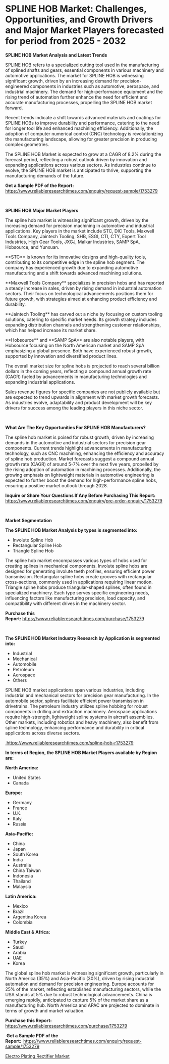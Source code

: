 <p><h1>SPLINE HOB Market: Challenges, Opportunities, and Growth Drivers and Major Market Players forecasted for period from 2025 - 2032</h1></p><p><strong>SPLINE HOB Market Analysis and Latest Trends</strong></p>
<p><p>SPLINE HOB refers to a specialized cutting tool used in the manufacturing of splined shafts and gears, essential components in various machinery and automotive applications. The market for SPLINE HOB is witnessing significant growth, driven by an increasing demand for precision-engineered components in industries such as automotive, aerospace, and industrial machinery. The demand for high-performance equipment and the rising trend of automation further enhance the need for efficient and accurate manufacturing processes, propelling the SPLINE HOB market forward.</p><p>Recent trends indicate a shift towards advanced materials and coatings for SPLINE HOBs to improve durability and performance, catering to the need for longer tool life and enhanced machining efficiency. Additionally, the adoption of computer numerical control (CNC) technology is revolutionizing the manufacturing landscape, allowing for greater precision in producing complex geometries. </p><p>The SPLINE HOB Market is expected to grow at a CAGR of 8.2% during the forecast period, reflecting a robust outlook driven by innovation and expanding applications across various sectors. As industries continue to evolve, the SPLINE HOB market is anticipated to thrive, supporting the manufacturing demands of the future.</p></p>
<p><strong>Get a Sample PDF of the Report:&nbsp;</strong> <a href="https://www.reliableresearchtimes.com/enquiry/request-sample/1753279?utm_campaign=2033&utm_medium=2&utm_source=Github&utm_content=ia&utm_term=18022025&utm_id=spline-hob">https://www.reliableresearchtimes.com/enquiry/request-sample/1753279</a></p>
<p>&nbsp;</p>
<p><strong>SPLINE HOB Major Market Players</strong></p>
<p><p>The spline hob market is witnessing significant growth, driven by the increasing demand for precision machining in automotive and industrial applications. Key players in the market include STC, DIC Tools, Maxwell Tools Company, Jaintech Tooling, SHB, ESGI, CTI, CTY, Expert Tool Industries, High Gear Tools, JXGJ, Malkar Industries, SAMP SpA, Hobsource, and Yunxuan.</p><p>**STC** is known for its innovative designs and high-quality tools, contributing to its competitive edge in the spline hob segment. The company has experienced growth due to expanding automotive manufacturing and a shift towards advanced machining solutions.</p><p>**Maxwell Tools Company** specializes in precision hobs and has reported a steady increase in sales, driven by rising demand in industrial automation sectors. Their focus on technological advancements positions them for future growth, with strategies aimed at enhancing product efficiency and durability.</p><p>**Jaintech Tooling** has carved out a niche by focusing on custom tooling solutions, catering to specific market needs. Its growth strategy includes expanding distribution channels and strengthening customer relationships, which has helped increase its market share.</p><p>**Hobsource** and **SAMP SpA** are also notable players, with Hobsource focusing on the North American market and SAMP SpA emphasizing a global presence. Both have experienced robust growth, supported by innovation and diversified product lines.</p><p>The overall market size for spline hobs is projected to reach several billion dollars in the coming years, reflecting a compound annual growth rate (CAGR) fueled by advancements in manufacturing technologies and expanding industrial applications.</p><p>Sales revenue figures for specific companies are not publicly available but are expected to trend upwards in alignment with market growth forecasts. As industries evolve, adaptability and product development will be key drivers for success among the leading players in this niche sector.</p></p>
<p>&nbsp;</p>
<p><strong>What Are The Key Opportunities For SPLINE HOB Manufacturers?</strong></p>
<p><p>The spline hob market is poised for robust growth, driven by increasing demands in the automotive and industrial sectors for precision gear components. Current trends highlight advancements in manufacturing technology, such as CNC machining, enhancing the efficiency and accuracy of spline hob production. Market forecasts suggest a compound annual growth rate (CAGR) of around 5-7% over the next five years, propelled by the rising adoption of automation in machining processes. Additionally, the growing emphasis on lightweight materials in automotive engineering is expected to further boost the demand for high-performance spline hobs, ensuring a positive market outlook through 2028.</p></p>
<p><strong>Inquire or Share Your Questions If Any Before Purchasing This Report:</strong> <a href="https://www.reliableresearchtimes.com/enquiry/pre-order-enquiry/1753279?utm_campaign=2033&utm_medium=2&utm_source=Github&utm_content=ia&utm_term=18022025&utm_id=spline-hob">https://www.reliableresearchtimes.com/enquiry/pre-order-enquiry/1753279</a></p>
<p>&nbsp;</p>
<p><strong>Market Segmentation</strong></p>
<p><strong>The SPLINE HOB Market Analysis by types is segmented into:</strong></p>
<p><ul><li>Involute Spline Hob</li><li>Rectangular Spline Hob</li><li>Triangle Spline Hob</li></ul></p>
<p><p>The spline hob market encompasses various types of hobs used for creating splines in mechanical components. Involute spline hobs are designed for generating involute teeth profiles, ensuring efficient power transmission. Rectangular spline hobs create grooves with rectangular cross-sections, commonly used in applications requiring linear motion. Triangle spline hobs produce triangular-shaped splines, often found in specialized machinery. Each type serves specific engineering needs, influencing factors like manufacturing precision, load capacity, and compatibility with different drives in the machinery sector.</p></p>
<p><strong>Purchase this Report:&nbsp;</strong><a href="https://www.reliableresearchtimes.com/purchase/1753279?utm_campaign=2033&utm_medium=2&utm_source=Github&utm_content=ia&utm_term=18022025&utm_id=spline-hob">https://www.reliableresearchtimes.com/purchase/1753279</a></p>
<p>&nbsp;</p>
<p><strong>The SPLINE HOB Market Industry Research by Application is segmented into:</strong></p>
<p><ul><li>Industrial</li><li>Mechanical</li><li>Automobile</li><li>Petroleum</li><li>Aerospace</li><li>Others</li></ul></p>
<p><p>SPLINE HOB market applications span various industries, including industrial and mechanical sectors for precision gear manufacturing. In the automobile sector, splines facilitate efficient power transmission in drivetrains. The petroleum industry utilizes spline hobbing for robust components in drilling and extraction machinery. Aerospace applications require high-strength, lightweight spline systems in aircraft assemblies. Other markets, including robotics and heavy machinery, also benefit from spline technology, enhancing performance and durability in critical applications across diverse sectors.</p></p>
<p><a href="https://www.reliableresearchtimes.com/spline-hob-r1753279?utm_campaign=2033&utm_medium=2&utm_source=Github&utm_content=ia&utm_term=18022025&utm_id=spline-hob">&nbsp;https://www.reliableresearchtimes.com/spline-hob-r1753279</a></p>
<p><strong>In terms of Region, the SPLINE HOB Market Players available by Region are:</strong></p>
<p>
    <p> <strong> North America: </strong>
        <ul>
            <li>United States</li>
            <li>Canada</li>
        </ul>
        </p> 
    <p> <strong> Europe: </strong>
        <ul>
            <li>Germany</li>
            <li>France</li>
            <li>U.K.</li>
            <li>Italy</li>
            <li>Russia</li>
        </ul>
        </p> 
    <p> <strong> Asia-Pacific: </strong>
        <ul>
            <li>China</li>
            <li>Japan</li>
            <li>South Korea</li>
            <li>India</li>
            <li>Australia</li>
            <li>China Taiwan</li>
            <li>Indonesia</li>
            <li>Thailand</li>
            <li>Malaysia</li>
        </ul>
        </p> 
    <p> <strong> Latin America: </strong>
        <ul>
            <li>Mexico</li>
            <li>Brazil</li>
            <li>Argentina Korea</li>
            <li>Colombia</li>
        </ul>
        </p> 
    <p> <strong> Middle East & Africa: </strong>
        <ul>
            <li>Turkey</li>
            <li>Saudi</li>
            <li>Arabia</li>
            <li>UAE</li>
            <li>Korea</li>
        </ul>
    </p>
    </p>
<p><p>The global spline hob market is witnessing significant growth, particularly in North America (35%) and Asia-Pacific (30%), driven by rising industrial automation and demand for precision engineering. Europe accounts for 25% of the market, reflecting established manufacturing sectors, while the USA stands at 5% due to robust technological advancements. China is emerging rapidly, anticipated to capture 5% of the market share as a manufacturing hub. North America and APAC are projected to dominate in terms of growth and market valuation.</p></p>
<p><strong>Purchase this Report: </strong><a href="https://www.reliableresearchtimes.com/purchase/1753279?utm_campaign=2033&utm_medium=2&utm_source=Github&utm_content=ia&utm_term=18022025&utm_id=spline-hob">https://www.reliableresearchtimes.com/purchase/1753279</a></p>
<p>&nbsp;<strong>Get a Sample PDF of the Report:&nbsp;&nbsp;</strong><a href="https://www.reliableresearchtimes.com/enquiry/request-sample/1753279?utm_campaign=2033&utm_medium=2&utm_source=Github&utm_content=ia&utm_term=18022025&utm_id=spline-hob">https://www.reliableresearchtimes.com/enquiry/request-sample/1753279</a></p>
<p><strong></strong></p>
<p><p><a href="https://github.com/ygfu6u/Market-Research-Report-List-1/blob/main/electro-plating-rectifier-market.md?utm_campaign=2033&utm_medium=2&utm_source=Github&utm_content=ia&utm_term=18022025&utm_id=spline-hob">Electro Plating Rectifier Market</a></p></p>